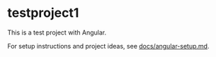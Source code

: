 # testproject1

This is a test project with Angular.

For setup instructions and project ideas, see [docs/angular-setup.md](docs/angular-setup.md).
